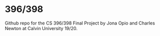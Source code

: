# 396/398


Github repo for the CS 396/398 Final Project by Jona Opio and Charles Newton at Calvin University 19/20.
